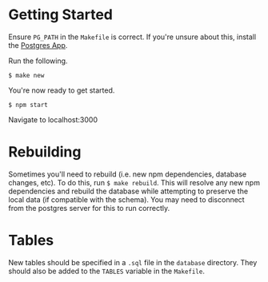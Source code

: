 # Getting Started

Ensure `PG_PATH` in the `Makefile` is correct. If you're unsure about this, install the [Postgres App](http://postgresapp.com/).

Run the following.

```
$ make new
```

You're now ready to get started.

```
$ npm start
```

Navigate to localhost:3000

# Rebuilding

Sometimes you'll need to rebuild (i.e. new npm dependencies, database changes, etc). To do this, run `$ make rebuild`. This will resolve any new npm dependencies and rebuild the database while attempting to preserve the local data (if compatible with the schema). You may need to disconnect from the postgres server for this to run correctly.

# Tables

New tables should be specified in a `.sql` file in the `database` directory. They should also be added to the `TABLES` variable in the `Makefile`.